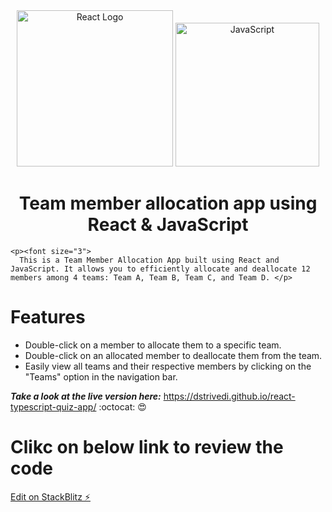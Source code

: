   <div align="center">
    <img title="Outlier" src="https://upload.wikimedia.org/wikipedia/commons/a/a7/React-icon.svg" alt="React Logo" width="250" />
    <img title="TypeScript" alt="JavaScript" height=230
      src="https://upload.wikimedia.org/wikipedia/commons/6/6a/JavaScript-logo.png">
   </div>
  <h1 align="center">
    Team member allocation app using React & JavaScript
  </h1>

    <p><font size="3">
      This is a Team Member Allocation App built using React and JavaScript. It allows you to efficiently allocate and deallocate 12 members among 4 teams: Team A, Team B, Team C, and Team D. </p>

# Features
* Double-click on a member to allocate them to a specific team.
* Double-click on an allocated member to deallocate them from the team.
* Easily view all teams and their respective members by clicking on the "Teams" option in the navigation bar.
 
<strong><em>Take a look at the live version here:</em></strong> https://dstrivedi.github.io/react-typescript-quiz-app/ :octocat: :heart_eyes:


# Clikc on below link to review the code
[Edit on StackBlitz ⚡️](https://stackblitz.com/edit/vitejs-vite-2rzfnr)
